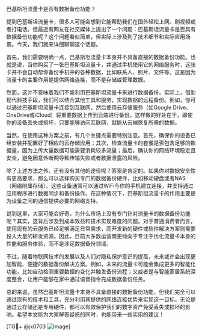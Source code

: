 巴基斯坦流量卡是否有数据备份功能？

提到巴基斯坦流量卡，很多人可能会想到它能帮助我们在国外轻松上网、刷视频或者打电话。但最近有网友在社交媒体上提出了一个问题：巴基斯坦流量卡是否具有数据备份功能呢？这个问题看似简单，但实际上涉及到了技术细节和实际应用场景。今天，我们就来详细聊聊这个话题。

首先，我们需要明确一点，巴基斯坦流量卡本身并不具备直接的数据备份功能。也就是说，当你购买了一张巴基斯坦流量卡，并通过手机使用它的网络服务时，这张卡并不会自动帮你备份手机中的各种数据，比如联系人、照片、文件等。这是因为流量卡的主要作用是提供网络连接，而不是存储或管理数据。

然而，这并不意味着我们不能利用巴基斯坦流量卡来进行数据备份。实际上，借助现代科技手段，我们可以结合其他工具和服务，实现数据的远程备份。例如，你可以通过巴基斯坦流量卡连接到互联网，然后使用云存储服务（如Google Drive、OneDrive或iCloud）将重要数据上传到云端进行备份。这样做的好处在于，即使你的设备丢失或损坏，只要能够访问互联网，就能从云端恢复所需的数据。

当然，在使用这种方案之前，有几个关键点需要特别注意。首先，确保你的设备已经安装并配置好了相应的云存储应用；其次，检查流量卡的套餐是否包含足够的数据量，因为上传大量数据可能需要消耗较多流量；最后，确认你的网络环境稳定且安全，避免因意外断网导致传输失败或者数据泄露的风险。

除了上述方法之外，还有没有其他的途径呢？答案是肯定的。如果你对数据安全性有更高要求，那么可以选择购买专门的数据备份硬件，比如移动硬盘或者NAS（网络附属存储）。这些设备通常可以通过WiFi与你的手机建立连接，并支持通过应用程序进行数据同步和备份操作。在这种情况下，巴基斯坦流量卡的作用主要是为设备之间的通信提供必要的网络支持。

说到这里，大家可能会好奇，为什么市场上没有专门针对流量卡的数据备份功能呢？其实，这背后涉及到成本效益和技术实现难度的问题。对于普通消费者而言，使用现有的云服务已经足够满足日常需求，而开发新的硬件或软件解决方案则需要投入大量的研发资源。因此，目前大多数运营商更倾向于专注于优化流量卡本身的性能和服务体验，而不是涉足数据备份领域。

不过，随着物联网技术的发展以及人们对隐私保护意识的提高，未来或许会出现更加智能、便捷的数据备份解决方案。例如，未来的流量卡可能会集成更多的智能化功能，比如自动检测重要数据的变化并触发备份流程；又或者是与智能家居系统深度整合，让用户能够在家中通过语音指令完成数据备份任务。

总的来说，虽然巴基斯坦流量卡本身不具备直接的数据备份功能，但我们完全可以通过现有的技术和工具，充分利用其提供的网络连接优势来实现这一目标。无论是通过云存储还是专用硬件，都可以有效保护我们的数字资产免受丢失或损坏的影响。希望本文能为大家解答疑惑的同时，也能带来一些实用的建议！

[TG💪+ @jx0703 ![Image](https://github.com/user-attachments/assets/dbca1d08-cadb-493c-b0ec-ad6f7a83f270)]
